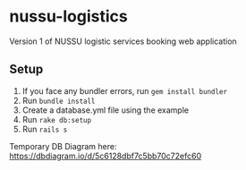# nussu-logistics
Version 1 of NUSSU logistic services booking web application

## Setup
1. If you face any bundler errors, run ```gem install bundler```
2. Run ```bundle install```
3. Create a database.yml file using the example
4. Run ```rake db:setup```
5. Run ```rails s```

Temporary DB Diagram here:
https://dbdiagram.io/d/5c6128dbf7c5bb70c72efc60
